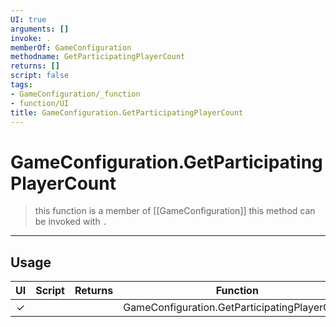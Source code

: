 ```yaml
---
UI: true
arguments: []
invoke: .
memberOf: GameConfiguration
methodname: GetParticipatingPlayerCount
returns: []
script: false
tags:
- GameConfiguration/_function
- function/UI
title: GameConfiguration.GetParticipatingPlayerCount
---
```

# GameConfiguration.GetParticipatingPlayerCount
> this function is a member of [[GameConfiguration]]
> this method can be invoked with `.`
-----
## Usage
|  UI | Script | Returns | Function | Arguments |
|:---:|:------:|-------:|:--------:|:---------|
|✓| ||GameConfiguration.GetParticipatingPlayerCount||
